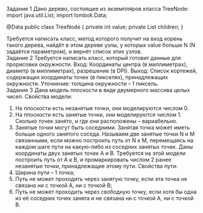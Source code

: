 Задание 1
Дано дерево, состоящее из экземпляров класса TreeNode:
import java.util.List;
import lombok.Data;

@Data
public class TreeNode {
	private int value;
	private List<TreeNode> children;
}

Требуется написать класс, метод которого получит на вход корень такого дерева, найдёт в этом дереве узлы, у которых value больше N (N задаётся параметром), и вернёт список этих узлов.<br>
Задание 2
Требуется написать класс, который готовит данные для прорисовки окружности.
Вход: Координаты центра (в миллиметрах), диаметр (в миллиметрах), разрешение (в DPI).
Выход: Список кортежей, содержащих координаты точек (в пикселях), принадлежащих окружности.
Уточнение: толщина окружности – 1 пиксель.<br>
Задание 3
Дана модель плоскости в виде двумерного массива целых чисел. Свойства модели:
1.	На плоскости есть незанятые точки, они моделируются числом 0.
2.	На плоскости есть занятые точки, они моделируются числом 1. Сколько точек занято, и где они расположены – вариабельно. 
3.	Занятые точки могут быть соседними. Занятая точка может иметь больше одного занятого соседа. Называем две занятые точки N и M связанными, если можно построить путь от N к М, перемещаясь на каждом шаге пути на какую-либо из соседних занятых точек.
Даны координаты двух занятых точек A и B.
Требуется на этой модели построить путь от A к B, и промаркировать числом 2 ранее незанятые точки, принадлежащие этому пути. Свойства пути:
1.	Ширина пути – 1 точка;
2.	Путь не может проходить через занятую точку, если эта точка не связана ни с точкой A, ни с точкой B;
3.	Путь не может проходить через свободную точку, если хотя бы одна из её соседних точек занята и не связана ни с точкой A, ни с точкой B.

